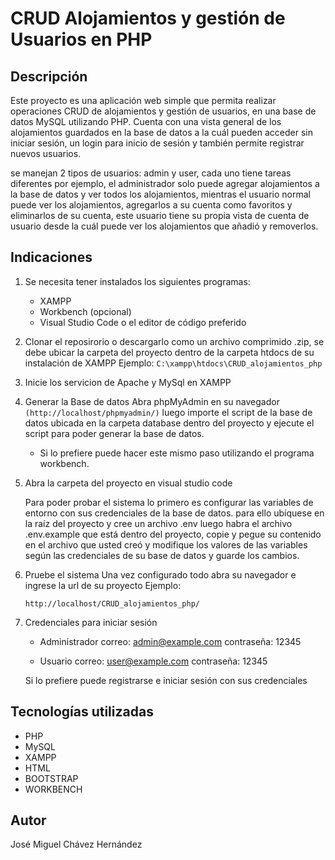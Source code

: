 # CRUD Alojamientos y gestión de Usuarios en PHP

## Descripción
Este proyecto es una aplicación web simple que permita realizar operaciones CRUD de alojamientos y gestión de usuarios, en una base de datos MySQL utilizando PHP.
Cuenta con una vista general de los alojamientos guardados en la base de datos a la cuál pueden acceder sin iniciar sesión, un login para inicio de sesión y también permite registrar nuevos usuarios.

se manejan 2 tipos de usuarios: admin y user, cada uno tiene tareas diferentes por ejemplo, el administrador solo puede agregar alojamientos a la base de datos y ver todos los alojamientos, mientras el usuario normal puede ver los alojamientos, agregarlos a su cuenta como favoritos y eliminarlos de su cuenta, este usuario tiene su propia vista de cuenta de usuario desde la cuál puede ver los alojamientos que añadió y removerlos.

## Indicaciones
1. Se necesita tener instalados los siguientes programas:
   - XAMPP
   - Workbench (opcional)
   - Visual Studio Code o el editor de código preferido
     
2. Clonar el reposirorio o descargarlo como un archivo comprimido .zip, se debe ubicar la carpeta del proyecto dentro de la carpeta htdocs de su instalación de XAMPP
   Ejemplo:
   ```C:\xampp\htdocs\CRUD_alojamientos_php```
   
3. Inicie los servicion de Apache y MySql en XAMPP 
   
4. Generar la Base de datos
   Abra phpMyAdmin en su navegador ```(http://localhost/phpmyadmin/)``` luego importe el script de la base de datos ubicada en la carpeta database dentro del proyecto y ejecute el script
   para poder generar la base de datos.
   
   * Si lo prefiere puede hacer este mismo paso utilizando el programa workbench.
   
5. Abra la carpeta del proyecto en visual studio code
   
   Para poder probar el sistema lo primero es configurar las variables de entorno con sus credenciales de la base de datos.
   para ello ubíquese en la raíz del proyecto y cree un archivo .env luego habra el archivo .env.example que está dentro del proyecto, copie y pegue su contenido en el archivo que usted
   creó y modifique los valores de las variables según las credenciales de su base de datos y guarde los cambios.
   
6. Pruebe el sistema
   Una vez configurado todo abra su navegador e ingrese la url de su proyecto
   Ejemplo:
   ```
   http://localhost/CRUD_alojamientos_php/
   ```
7. Credenciales para iniciar sesión
   - Administrador
     correo: admin@example.com
     contraseña: 12345
     
   - Usuario
     correo: user@example.com
     contraseña: 12345

   Si lo prefiere puede registrarse e iniciar sesión con sus credenciales

## Tecnologías utilizadas
- PHP
- MySQL
- XAMPP
- HTML
- BOOTSTRAP
- WORKBENCH
  
## Autor
José Miguel Chávez Hernández<br>


